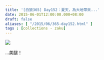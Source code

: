 ```yaml
---
title: '[白狼365] Day152：夏天，為大地帶來...'
date: 2015-06-01T12:00:00.000+08:00
draft: false
aliases: [ "/2015/06/365-day152.html" ]
tags : [collections - zaku]
---
```


![](/images/zaku152.jpg)

...美腿！
